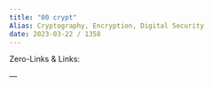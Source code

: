 ```yaml
---
title: "00 crypt"
Alias: Cryptography, Encryption, Digital Security
date: 2023-03-22 / 1358  
---
```

Zero-Links & Links:  


—  
